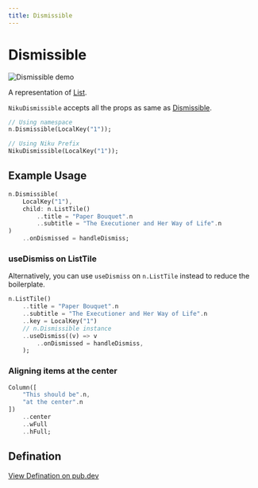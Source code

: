 ```yaml
---
title: Dismissible
---
```

# Dismissible
![Dismissible demo](/widgets/dismissible.png)

A representation of [List](https://material.io/components/lists).

`NikuDismissible` accepts all the props as same as [Dismissible](https://api.flutter.dev/flutter/widgets/Dismissible-class.html).

```dart
// Using namespace
n.Dismissible(LocalKey("1"));

// Using Niku Prefix
NikuDismissible(LocalKey("1"));
```

## Example Usage
```dart
n.Dismissible(
    LocalKey("1"),
    child: n.ListTile()
        ..title = "Paper Bouquet".n
        ..subtitle = "The Executioner and Her Way of Life".n
)
    ..onDismissed = handleDismiss;
```

### useDismiss on ListTile
Alternatively, you can use `useDismiss` on `n.ListTile` instead to reduce the boilerplate.

```dart
n.ListTile()
    ..title = "Paper Bouquet".n
    ..subtitle = "The Executioner and Her Way of Life".n
    ..key = LocalKey("1")
    // n.Dismissible instance
    ..useDismiss((v) => v
        ..onDismissed = handleDismiss,
    );
```


### Aligning items at the center
```dart
Column([
    "This should be".n,
    "at the center".n
])
    ..center
    ..wFull
    ..hFull;
```

## Defination
[View Defination on pub.dev](https://pub.dev/documentation/niku/latest/widget_dismissible/NikuDismissible-class.html)
